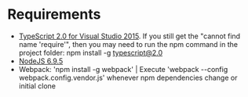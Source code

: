 # Requirements

* [TypeScript 2.0 for Visual Studio 2015](https://www.microsoft.com/en-us/download/details.aspx?id=48593). If you still get the "cannot find name 'require'", then you may need to run the npm command in the project folder: npm install -g typescript@2.0
* [NodeJS 6.9.5](https://nodejs.org/en/)
* Webpack: 'npm install -g webpack' | Execute 'webpack --config webpack.config.vendor.js' whenever npm dependencies change or initial clone